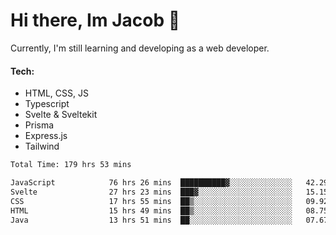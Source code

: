 # Hi there, Im Jacob 👋
Currently, I'm still learning and developing as a web developer.

#### Tech:
- HTML, CSS, JS
- Typescript
- Svelte & Sveltekit
- Prisma
- Express.js
- Tailwind

<!--START_SECTION:waka-->

```txt
Total Time: 179 hrs 53 mins

JavaScript            76 hrs 26 mins  ██████████▓░░░░░░░░░░░░░░   42.29 %
Svelte                27 hrs 23 mins  ███▓░░░░░░░░░░░░░░░░░░░░░   15.15 %
CSS                   17 hrs 55 mins  ██▒░░░░░░░░░░░░░░░░░░░░░░   09.92 %
HTML                  15 hrs 49 mins  ██▒░░░░░░░░░░░░░░░░░░░░░░   08.75 %
Java                  13 hrs 51 mins  ██░░░░░░░░░░░░░░░░░░░░░░░   07.67 %
```

<!--END_SECTION:waka-->
